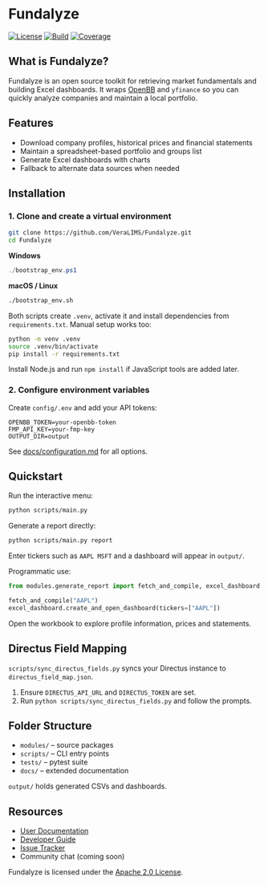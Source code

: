 # Fundalyze

[![License](https://img.shields.io/badge/license-Apache%202.0-blue.svg)](LICENSE)
[![Build](https://img.shields.io/badge/build-manual-lightgrey)](#)
[![Coverage](https://img.shields.io/badge/coverage-100%25-brightgreen)](#)

## What is Fundalyze?
Fundalyze is an open source toolkit for retrieving market fundamentals and
building Excel dashboards. It wraps [OpenBB](https://openbb.co/) and
`yfinance` so you can quickly analyze companies and maintain a local
portfolio.

## Features
- Download company profiles, historical prices and financial statements
- Maintain a spreadsheet-based portfolio and groups list
- Generate Excel dashboards with charts
- Fallback to alternate data sources when needed

## Installation

### 1. Clone and create a virtual environment
```bash
git clone https://github.com/VeraLIMS/Fundalyze.git
cd Fundalyze
```
**Windows**
```powershell
./bootstrap_env.ps1
```
**macOS / Linux**
```bash
./bootstrap_env.sh
```
Both scripts create `.venv`, activate it and install dependencies from `requirements.txt`.
Manual setup works too:
```bash
python -m venv .venv
source .venv/bin/activate
pip install -r requirements.txt
```
Install Node.js and run `npm install` if JavaScript tools are added later.

### 2. Configure environment variables
Create `config/.env` and add your API tokens:
```env
OPENBB_TOKEN=your-openbb-token
FMP_API_KEY=your-fmp-key
OUTPUT_DIR=output
```
See [docs/configuration.md](docs/configuration.md) for all options.

## Quickstart
Run the interactive menu:
```bash
python scripts/main.py
```
Generate a report directly:
```bash
python scripts/main.py report
```
Enter tickers such as `AAPL MSFT` and a dashboard will appear in `output/`.

Programmatic use:
```python
from modules.generate_report import fetch_and_compile, excel_dashboard

fetch_and_compile("AAPL")
excel_dashboard.create_and_open_dashboard(tickers=["AAPL"])
```
Open the workbook to explore profile information, prices and statements.

## Directus Field Mapping
`scripts/sync_directus_fields.py` syncs your Directus instance to `directus_field_map.json`.
1. Ensure `DIRECTUS_API_URL` and `DIRECTUS_TOKEN` are set.
2. Run `python scripts/sync_directus_fields.py` and follow the prompts.

## Folder Structure
- `modules/` – source packages
- `scripts/` – CLI entry points
- `tests/` – pytest suite
- `docs/` – extended documentation

`output/` holds generated CSVs and dashboards.

## Resources
- [User Documentation](docs/overview.md)
- [Developer Guide](docs/DEVELOPER_GUIDE.md)
- [Issue Tracker](https://github.com/VeraLIMS/Fundalyze/issues)
- Community chat (coming soon)

Fundalyze is licensed under the [Apache 2.0 License](LICENSE).
